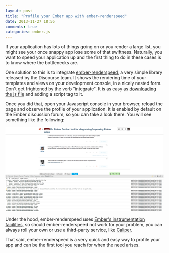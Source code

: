 ```yaml
---
layout: post
title: "Profile your Ember app with ember-renderspeed"
date: 2013-11-27 18:56
comments: true
categories: ember.js
---
```

If your application has lots of things going on or you render a large list, you
might see your once snappy app lose some of that swiftness. Naturally, you want
to speed your application up and the first thing to do in these cases is to know
where the bottlenecks are.

One solution to this is to integrate [ember-renderspeed][1], a very simple library
released by the Discourse team. It shows the rendering time of your templates
and views on your development console, in a nicely nested form. Don't get
frightened by the verb "integrate". It is as easy as [downloading the js file][2] and
adding a script tag to it.

Once you did that, open your Javascript console in your browser, reload the page
and observe the profile of your application. It is enabled by default on the
Ember discussion forum, so you can take a look there. You will see something
like the following:

![ember-renderspeed screenshot](/images/ember-renderspeed-screenshot.png)

Under the hood, ember-renderspeed uses [Ember's instrumentation facilities][3], so
should ember-renderspeed not work for your problem, you can always roll your own
or use a third-party service, like [Caliper][4].

That said, ember-renderspeed is a very quick and easy way to profile your app
and can be the first tool you reach for when the need arises.

[1]: https://github.com/eviltrout/ember-renderspeed
[2]: https://raw.github.com/eviltrout/ember-renderspeed/master/ember-renderspeed.js
[3]: http://emberjs.com/api/classes/Ember.Instrumentation.html
[4]: http://caliper.io/
